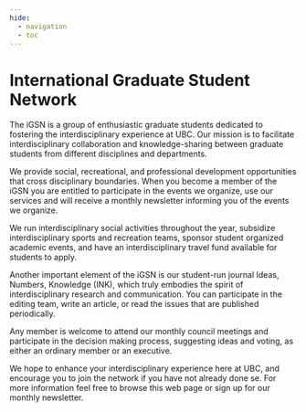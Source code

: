 ```yaml
---
hide:
  - navigation
  - toc
---
```


# International Graduate Student Network

The iGSN is a group of enthusiastic graduate students dedicated to fostering the interdisciplinary experience at UBC. Our mission is to facilitate interdisciplinary collaboration and knowledge-sharing between graduate students from different disciplines and departments.

We provide social, recreational, and professional development opportunities that cross disciplinary boundaries. When you become a member of the iGSN you are entitled to participate in the events we organize, use our services and will receive a monthly newsletter informing you of the events we organize.

We run interdisciplinary social activities throughout the year, subsidize interdisciplinary sports and recreation teams, sponsor student organized academic events, and have an interdisciplinary travel fund available for students to apply.

Another important element of the iGSN is our student-run journal Ideas, Numbers, Knowledge (INK), which truly embodies the spirit of interdisciplinary research and communication. You can participate in the editing team, write an article, or read the issues that are published periodically.

Any member is welcome to attend our monthly council meetings and participate in the decision making process, suggesting ideas and voting, as either an ordinary member or an executive.

We hope to enhance your interdisciplinary experience here at UBC, and encourage you to join the network if you have not already done se. For more information feel free to browse this web page or sign up for our monthly newsletter.
